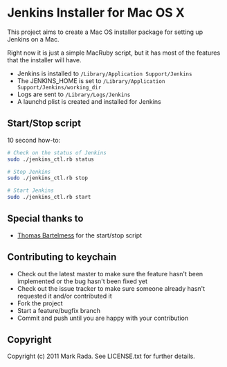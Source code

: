 # Jenkins Installer for Mac OS X

This project aims to create a Mac OS installer package for setting up Jenkins on a Mac.

Right now it is just a simple MacRuby script, but it has most of the features that the installer will have.

- Jenkins is installed to `/Library/Application Support/Jenkins`
- The JENKINS\_HOME is set to `/Library/Application Support/Jenkins/working_dir`
- Logs are sent to `/Library/Logs/Jenkins`
- A launchd plist is created and installed for Jenkins

## Start/Stop script

10 second how-to:

```bash
# Check on the status of Jenkins
sudo ./jenkins_ctl.rb status

# Stop Jenkins
sudo ./jenkins_ctl.rb stop

# Start Jenkins
sudo ./jenkins_ctl.rb start
```

## Special thanks to

* [Thomas Bartelmess](http://github.com/tbartelmess) for the
  start/stop script

## Contributing to keychain

* Check out the latest master to make sure the feature hasn't been implemented or the bug hasn't been fixed yet
* Check out the issue tracker to make sure someone already hasn't requested it and/or contributed it
* Fork the project
* Start a feature/bugfix branch
* Commit and push until you are happy with your contribution

## Copyright

Copyright (c) 2011 Mark Rada. See LICENSE.txt for further details.

